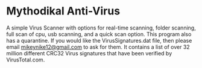 # Mythodikal Anti-Virus
 A simple Virus Scanner with options for real-time scanning, folder scanning, full scan of cpu, usb scanning, and a quick scan option. This program also has a quarantine.  If you would like the VirusSignatures.dat file, then please email mikeynike12@gmail.com to ask for them.  It contains a list of over 32 million different CRC32 Virus signatures that have been verified by VirusTotal.com.
